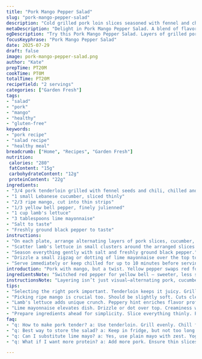 ```yaml
---
title: "Pork Mango Pepper Salad"
slug: "pork-mango-pepper-salad"
description: "Cold grilled pork loin slices seasoned with fennel and chili, layered with thinly sliced Lebanese cucumber, mango cut into slender strips, and julienned yellow bell pepper, served over tender lamb's lettuce. Dressed lightly with a tangy lime-infused mayonnaise, seasoned with salt and pepper. A colorful, crunchy mix of fresh produce with spiced pork, ready in about 20 minutes total, serving two. Nut-free, lactose-free, gluten-free, dairy-free. Citrus mayo adds brightness and a subtle zing to each bite."
metaDescription: "Delight in Pork Mango Pepper Salad. A blend of flavors, textures. A refreshing balance of spiced pork, fresh produce. Perfect for light meals, fast prep."
ogDescription: "Try this Pork Mango Pepper Salad. Layers of grilled pork, mango, cucumber. Tossed with tangy lime mayo. A bright, crunchy dish ready in 20 minutes."
focusKeyphrase: "Pork Mango Pepper Salad"
date: 2025-07-29
draft: false
image: pork-mango-pepper-salad.png
author: "Kate"
prepTime: PT20M
cookTime: PT0M
totalTime: PT20M
recipeYield: "2 servings"
categories: ["Garden Fresh"]
tags:
- "salad"
- "pork"
- "mango"
- "healthy"
- "gluten-free"
keywords:
- "pork recipe"
- "salad recipe"
- "healthy meal"
breadcrumb: ["Home", "Recipes", "Garden Fresh"]
nutrition: 
 calories: "280"
 fatContent: "15g"
 carbohydrateContent: "12g"
 proteinContent: "22g"
ingredients:
- "3/4 pork tenderloin grilled with fennel seeds and chili, chilled and thinly sliced"
- "1 small Lebanese cucumber, sliced thinly"
- "2/3 ripe mango, cut into thin strips"
- "1/3 yellow bell pepper, finely julienned"
- "1 cup lamb's lettuce"
- "3 tablespoons lime mayonnaise"
- "Salt to taste"
- "Freshly ground black pepper to taste"
instructions:
- "On each plate, arrange alternating layers of pork slices, cucumber, mango strips, and yellow pepper strips in a neat row or fan shape."
- "Scatter lamb's lettuce in small clusters around the arranged slices."
- "Season everything gently with salt and freshly ground black pepper."
- "Drizzle a small zigzag or dotting of lime mayonnaise over the top to finish."
- "Serve immediately or keep chilled for up to 10 minutes before serving."
introduction: "Pork with mango, but a twist. Yellow pepper swaps red for sweetness, a crunch. Lime mayo sharp, bright. Lamb's lettuce, not mâche — subtly bitter, a textural tweak—keeps freshness in. The pork—fennel seeds, chili lingering warmth, sliced thin, cooled off. Cucumbers add watery coolness, a crisp counterpoint. A salad that plays with layers and contrasts. No fuss, but unexpected. Quick. The whole comes together in 20 minutes tops; simplicity that avoids dullness. Balanced acidity, tender meat, crisp veggies. Color pops on the plate. Notes of sweet, heat, and citrus. Chunky textures but light. Eat chilled or at room temp too. Something that stands out, but not overdone."
ingredientsNote: "Switched red pepper for yellow bell — sweeter, less sharp, more mellow crunch. Slightly more mango too, bumping from half to two-thirds for a fruitier note. Pork portion up by 50% to ensure protein prominence—no skimp, but keep thin slices. Mayonnaise swapped lemon for lime—freshness plus a slight tangy twist. Prep work straightforward: thin slicing critical for balance, especially with the pork and cucumber. Lamb's lettuce chosen over mâche for subtle peppery hint and slightly tougher texture, avoids wilting quickly. Salt and pepper at the end—adjust cautiously to keep bright flavors alive. Easy swaps yield a salad that’s familiar but tweaked with small surprises."
instructionsNote: "Layering isn’t just visual—alternating pork, cucumber, mango, and pepper gives each bite a mix of flavors and textures. Start with pork slices; lay them flat, then interlace thin cucumber slices and mango strips. Julienne the yellow pepper thin for delicate crunch without overpowering. Distribute lamb’s lettuce sporadically to break monotony and provide a gentle bitter contrast. Season last for controlled saltiness. Lime mayo doesn’t coat but dots or thin lines across the top, adding bursts of citrus creaminess. Serve right away for crispness; can be chilled briefly but avoid sogginess. Simple but requires attention to proportion and slice thickness for maximum sensory impact."
tips:
- "Selecting the right pork important. Tenderloin keeps it juicy. Grill with fennel seeds. Chili adds heat. Chill thoroughly before slicing. Thin slices needed. Balance is key here."
- "Picking ripe mango is crucial too. Should be slightly soft. Cuts cleanly into strips. No fibrous texture. Avoid underripe. Cucumber should be Lebanese. Thinly sliced—crisp element."
- "Lamb's lettuce adds unique crunch. Peppery hint enriches flavor profile. Keep it fresh; avoid wilting. Season with salt and pepper at the end. Brightness maintained, taste vibrant."
- "Lime mayonnaise elevates dish. Drizzle or dot over top. Creaminess without overpowering. Can adjust lime to lemon if needed. Experiment with proportions for personal taste."
- "Prepare ingredients ahead for simplicity. Slice everything thinly. Pork, cucumber, mango all need that attention. Quick to assemble but requires knife skills. Serve chilled for the best crunch."
faq:
- "q: How to make pork tender? a: Use tenderloin. Grill evenly. Chill first. Slice thin for tenderness. Season lightly. Maintain moisture balance here too."
- "q: Best way to store the salad? a: Keep in fridge, but not too long. Fresh components will wilt. Up to 10 minutes fine. Can store dressed or undressed; choice matters."
- "q: Can I substitute lime mayo? a: Yes, use plain mayo with zest. Yogurt works too for tangy flavors. Adjust to taste. Just ensure it's creamy still."
- "q: What if I want more protein? a: Add more pork. Ensure thin slices though. Chicken could work in a pinch too. Just keep the spicing similar for flavor."

---
```

